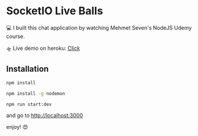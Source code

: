 # SocketIO Live Balls
💻 I built this chat application by watching Mehmet Seven's NodeJS Udemy course.

🛸 Live demo on heroku: [Click](https://socketio-ball-chat.herokuapp.com/)

## Installation

```bash
npm install
```

```bash
npm install -g nodemon
```

```bash
npm run start:dev
```

and go to [http://localhost:3000](http://localhost:3000)

enjoy! :heart_eyes:

